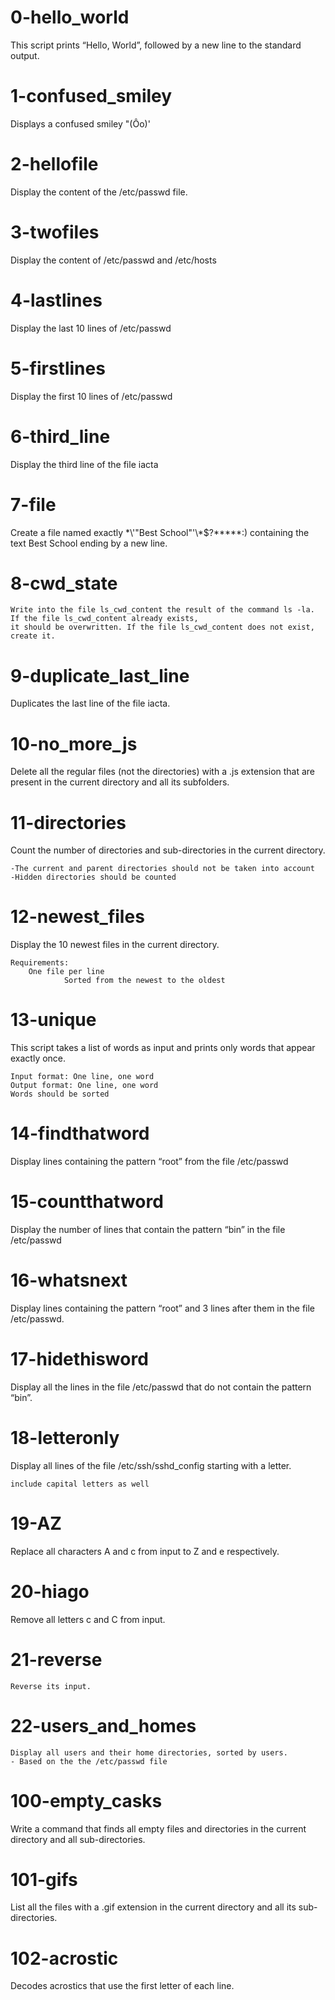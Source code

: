 # 0-hello_world
   This script prints “Hello, World”, followed by a new line to the standard output.

# 1-confused_smiley
   Displays a confused smiley "(Ôo)'

# 2-hellofile
   Display the content of the /etc/passwd file.

# 3-twofiles
   Display the content of /etc/passwd and /etc/hosts

# 4-lastlines
   Display the last 10 lines of /etc/passwd

# 5-firstlines
   Display the first 10 lines of /etc/passwd

# 6-third_line
  Display the third line of the file iacta

# 7-file
  Create a file named exactly \*\\'"Best School"\'\\*$\?\*\*\*\*\*:) containing the text Best School ending by a new line.

# 8-cwd_state
    Write into the file ls_cwd_content the result of the command ls -la. If the file ls_cwd_content already exists, 
    it should be overwritten. If the file ls_cwd_content does not exist, create it.

# 9-duplicate_last_line
   Duplicates the last line of the file iacta.

# 10-no_more_js
   Delete all the regular files (not the directories) with a .js extension that are present in the current directory and all its subfolders.

# 11-directories
   Count the number of directories and sub-directories in the current directory.

    -The current and parent directories should not be taken into account
    -Hidden directories should be counted

# 12-newest_files
   Display the 10 newest files in the current directory.

	Requirements:
		One file per line
                Sorted from the newest to the oldest

# 13-unique
   This script takes a list of words as input and prints only words that appear exactly once.

    Input format: One line, one word
    Output format: One line, one word
    Words should be sorted

# 14-findthatword
   Display lines containing the pattern “root” from the file /etc/passwd

# 15-countthatword
   Display the number of lines that contain the pattern “bin” in the file /etc/passwd

# 16-whatsnext
   Display lines containing the pattern “root” and 3 lines after them in the file /etc/passwd.

# 17-hidethisword
   Display all the lines in the file /etc/passwd that do not contain the pattern “bin”.

# 18-letteronly
   Display all lines of the file /etc/ssh/sshd_config starting with a letter.

    include capital letters as well

# 19-AZ
   Replace all characters A and c from input to Z and e respectively.

# 20-hiago
   Remove all letters c and C from input.

# 21-reverse
    Reverse its input.

# 22-users_and_homes
    Display all users and their home directories, sorted by users.
	- Based on the the /etc/passwd file

# 100-empty_casks
   Write a command that finds all empty files and directories in the current directory and all sub-directories.

# 101-gifs
   List all the files with a .gif extension in the current directory and all its sub-directories.

# 102-acrostic
   Decodes acrostics that use the first letter of each line.
    

